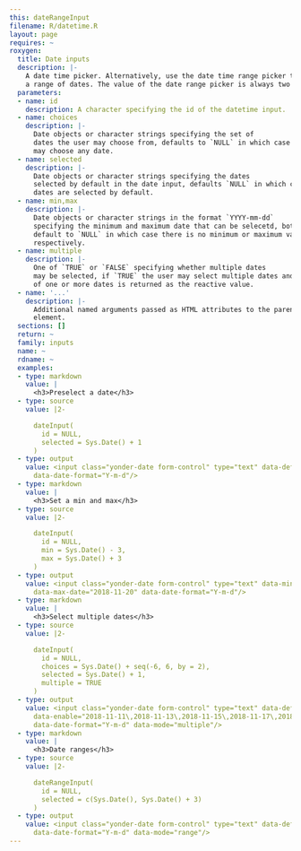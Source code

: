 ```yaml
---
this: dateRangeInput
filename: R/datetime.R
layout: page
requires: ~
roxygen:
  title: Date inputs
  description: |-
    A date time picker. Alternatively, use the date time range picker to select
    a range of dates. The value of the date range picker is always two dates.
  parameters:
  - name: id
    description: A character specifying the id of the datetime input.
  - name: choices
    description: |-
      Date objects or character strings specifying the set of
      dates the user may choose from, defaults to `NULL` in which case the user
      may choose any date.
  - name: selected
    description: |-
      Date objects or character strings specifying the dates
      selected by default in the date input, defaults `NULL` in which case no
      dates are selected by default.
  - name: min,max
    description: |-
      Date objects or character strings in the format `YYYY-mm-dd`
      specifying the minimum and maximum date that can be selecetd, both
      default to `NULL` in which case there is no minimum or maximum value
      respectively.
  - name: multiple
    description: |-
      One of `TRUE` or `FALSE` specifying whether multiple dates
      may be selected, if `TRUE` the user may select multiple dates and a vector
      of one or more dates is returned as the reactive value.
  - name: '...'
    description: |-
      Additional named arguments passed as HTML attributes to the parent
      element.
  sections: []
  return: ~
  family: inputs
  name: ~
  rdname: ~
  examples:
  - type: markdown
    value: |
      <h3>Preselect a date</h3>
  - type: source
    value: |2-

      dateInput(
        id = NULL,
        selected = Sys.Date() + 1
      )
  - type: output
    value: <input class="yonder-date form-control" type="text" data-default-date="2018-11-18"
      data-date-format="Y-m-d"/>
  - type: markdown
    value: |
      <h3>Set a min and max</h3>
  - type: source
    value: |2-

      dateInput(
        id = NULL,
        min = Sys.Date() - 3,
        max = Sys.Date() + 3
      )
  - type: output
    value: <input class="yonder-date form-control" type="text" data-min-date="2018-11-14"
      data-max-date="2018-11-20" data-date-format="Y-m-d"/>
  - type: markdown
    value: |
      <h3>Select multiple dates</h3>
  - type: source
    value: |2-

      dateInput(
        id = NULL,
        choices = Sys.Date() + seq(-6, 6, by = 2),
        selected = Sys.Date() + 1,
        multiple = TRUE
      )
  - type: output
    value: <input class="yonder-date form-control" type="text" data-default-date="2018-11-18"
      data-enable="2018-11-11\,2018-11-13\,2018-11-15\,2018-11-17\,2018-11-19\,2018-11-21\,2018-11-23"
      data-date-format="Y-m-d" data-mode="multiple"/>
  - type: markdown
    value: |
      <h3>Date ranges</h3>
  - type: source
    value: |2-

      dateRangeInput(
        id = NULL,
        selected = c(Sys.Date(), Sys.Date() + 3)
      )
  - type: output
    value: <input class="yonder-date form-control" type="text" data-default-date="2018-11-17\,2018-11-20"
      data-date-format="Y-m-d" data-mode="range"/>
---
```

